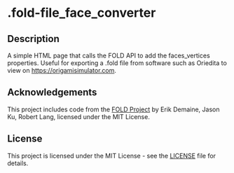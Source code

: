 # .fold-file_face_converter
## Description

A simple HTML page that calls the FOLD API to add the faces_vertices properties. Useful for exporting a .fold file from software such as Oriedita to view on https://origamisimulator.com.
## Acknowledgements

This project includes code from the [FOLD Project](https://edemaine.github.io/fold/) by Erik Demaine, Jason Ku, Robert Lang, licensed under the MIT License.

## License

This project is licensed under the MIT License - see the [LICENSE](LICENSE) file for details.
